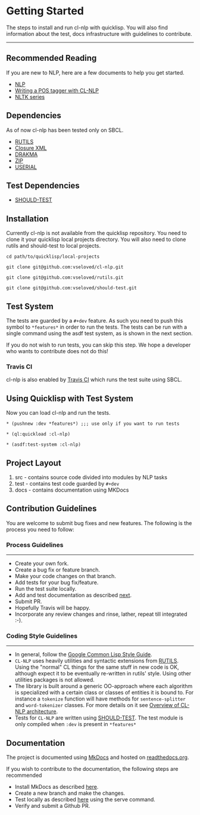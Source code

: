 # Getting Started

The steps to install and run cl-nlp with quicklisp. You will also find
information about the test, docs infrastructure with guidelines to contribute.

---

## Recommended Reading

If you are new to NLP, here are a few documents to help you get started.

- [NLP](http://en.wikipedia.org/wiki/Natural_language_processing)
- [Writing a POS tagger with CL-NLP](../user-guide/samples.md)
- [NLTK series](http://lisp-univ-etc.blogspot.com/search/label/nltk)

## Dependencies

As of now cl-nlp has been tested only on SBCL. 

- [RUTILS](https://github.com/vseloved/rutils.git)
- [Closure XML](http://common-lisp.net/project/cxml/)
- [DRAKMA](http://weitz.de/drakma/)
- [ZIP](http://common-lisp.net/project/zip/)
- [USERIAL](http://nklein.com/software/unet/userial/)

## Test Dependencies

- [SHOULD-TEST](http://github.com/vseloved/should-test)

## Installation

Currently cl-nlp is not available from the quicklisp repository. You need to
clone it your quicklisp local projects directory. You will also need to clone
rutils and should-test to local projects.

```
cd path/to/quicklisp/local-projects

git clone git@github.com:vseloved/cl-nlp.git 

git clone git@github.com:vseloved/rutils.git 

git clone git@github.com:vseloved/should-test.git 
```

## Test System

The tests are guarded by a ```#+dev``` feature. As such you need to push this
symbol to ```*features*``` in order to run the tests. The tests can be run with
a single command using the asdf test system, as is shown in the next section.

If you do not wish to run tests, you can skip this step. We hope a developer
who wants to contribute does not do this!

### Travis CI

cl-nlp is also enabled by [Travis CI](https://travis-ci.org/vseloved/cl-nlp)
which runs the test suite using SBCL. 

## Using Quicklisp with Test System

Now you can load cl-nlp and run the tests. 

```
* (pushnew :dev *features*) ;;; use only if you want to run tests

* (ql:quickload :cl-nlp)

* (asdf:test-system :cl-nlp)

```

## Project Layout

1. src - contains source code divided into modules by NLP tasks
2. test - contains test code guarded by ```#+dev```
3. docs - contains documentation using MKDocs

## Contribution Guidelines

You are welcome to submit bug fixes and new features. The following is the
process you need to follow:

### Process Guidelines

---

- Create your own fork.
- Create a bug fix or feature branch.
- Make your code changes on that branch.
- Add tests for your bug fix/feature.
- Run the test suite locally.
- Add and test documentation as described [next](getting-started.md#Documentation).
- Submit PR.
- Hopefully Travis will be happy.
- Incorporate any review changes and rinse, lather, repeat till integrated :-).

### Coding Style Guidelines

---

- In general, follow the [Google Common Lisp Style Guide](https://google-styleguide.googlecode.com/svn/trunk/lispguide.xml).
- `CL-NLP` uses heavily utilities and syntactic extensions from
  [RUTILS](http://github.com/vseloved/rutils).
  Using the "normal" CL things for the same stuff in new code is OK,
  although expect it to be eventually re-written in rutils' style.
  Using other utilities packages is not allowed.
- The library is built around a generic OO-approach where each algorithm
  is specialized with a certain class or classes of entities it is bound to.
  For instance a `tokenize` function will have methods for `sentence-splitter`
  and `word-tokenizer` classes. For more details on it see
  [Overview of CL-NLP architecture](http://lisp-univ-etc.blogspot.com/2013/02/natural-language-meta-processing-with.html).
- Tests for `CL-NLP` are written using [SHOULD-TEST](http://github.com/vseloved/should-test).
  The test module is only compiled when `:dev` is present in `*features*`

## Documentation

The project is documented using [MkDocs](http://www.mkdocs.org) and hosted on
[readthedocs.org](http://cl-nlp.readthedocs.org). 

If you wish to contribute to the documentation, the following steps are
recommended

- Install MkDocs as described [here](http://www.mkdocs.org/#installation).
- Create a new branch and make the changes.
- Test locally as described [here](http://www.mkdocs.org/#getting-started)
  using the serve command.
- Verify and submit a Github PR.
